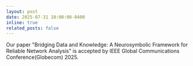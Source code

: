 ```yaml
---
layout: post
date: 2025-07-31 10:00:00-0400
inline: true
related_posts: false
---
```


Our paper "Bridging Data and Knowledge: A Neurosymbolic Framework for Reliable Network Analysis" is accepted by IEEE Global Communications Conference(Globecom) 2025.
